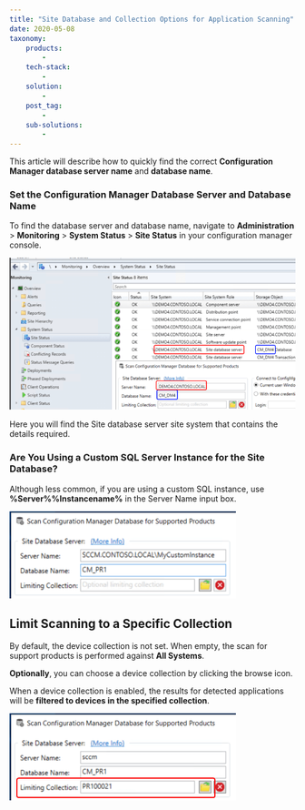 ```yaml
---
title: "Site Database and Collection Options for Application Scanning"
date: 2020-05-08
taxonomy:
    products:
        - 
    tech-stack:
        - 
    solution:
        - 
    post_tag:
        - 
    sub-solutions:
        - 
---
```


This article will describe how to quickly find the correct **Configuration Manager database server name** and **database name**.

### Set the Configuration Manager Database Server and Database Name

To find the database server and database name, navigate to **Administration** > **Monitoring** > **System Status** > **Site Status** in your configuration manager console.

![](/_images/ConfigMgrDBScan_FindInfo.png)

Here you will find the Site database server site system that contains the details required.

### Are You Using a Custom SQL Server Instance for the Site Database?

Although less common, if you are using a custom SQL instance, use **%Server%%Instancename%** in the Server Name input box.

![](/_images/ConfigMgrDBScan_CustomInstance.png)

## Limit Scanning to a Specific Collection

By default, the device collection is not set. When empty, the scan for support products is performed against **All Systems**.

**Optionally**, you can choose a device collection by clicking the browse icon.

When a device collection is enabled, the results for detected applications will be **filtered to devices in the specified collection**.

![](/_images/ConfigMgrDBScan_LimitCollectionId.png)